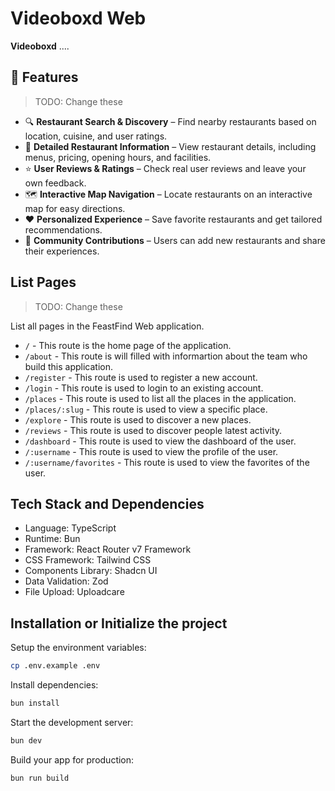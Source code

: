 # Videoboxd Web

**Videoboxd** ....

## 🚀 Features

> TODO: Change these

- 🔍 **Restaurant Search & Discovery** – Find nearby restaurants based on location, cuisine, and user ratings.
- 📖 **Detailed Restaurant Information** – View restaurant details, including menus, pricing, opening hours, and facilities.
- ⭐ **User Reviews & Ratings** – Check real user reviews and leave your own feedback.
- 🗺️ **Interactive Map Navigation** – Locate restaurants on an interactive map for easy directions.
- ❤️ **Personalized Experience** – Save favorite restaurants and get tailored recommendations.
- 👥 **Community Contributions** – Users can add new restaurants and share their experiences.

## List Pages

> TODO: Change these

List all pages in the FeastFind Web application.

- `/` - This route is the home page of the application.
- `/about` - This route is will filled with informartion about the team who
  build this application.
- `/register` - This route is used to register a new account.
- `/login` - This route is used to login to an existing account.
- `/places` - This route is used to list all the places in the application.
- `/places/:slug` - This route is used to view a specific place.
- `/explore` - This route is used to discover a new places.
- `/reviews` - This route is used to discover people latest activity.
- `/dashboard` - This route is used to view the dashboard of the user.
- `/:username` - This route is used to view the profile of the user.
- `/:username/favorites` - This route is used to view the favorites of the user.

## Tech Stack and Dependencies

- Language: TypeScript
- Runtime: Bun
- Framework: React Router v7 Framework
- CSS Framework: Tailwind CSS
- Components Library: Shadcn UI
- Data Validation: Zod
- File Upload: Uploadcare

## Installation or Initialize the project

Setup the environment variables:

```sh
cp .env.example .env
```

Install dependencies:

```sh
bun install
```

Start the development server:

```sh
bun dev
```

Build your app for production:

```sh
bun run build
```
